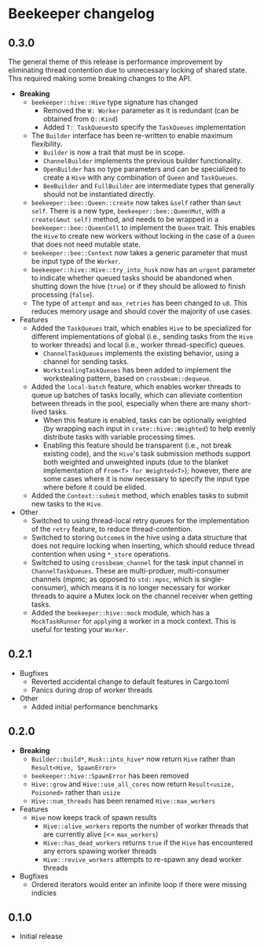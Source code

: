 # Beekeeper changelog

## 0.3.0

The general theme of this release is performance improvement by eliminating thread contention due to unnecessary locking of shared state. This required making some breaking changes to the API.

* **Breaking**
  * `beekeeper::hive::Hive` type signature has changed
    * Removed the `W: Worker` parameter as it is redundant (can be obtained from `Q::Kind`)
    * Added `T: TaskQueues`to specify the `TaskQueues` implementation
  * The `Builder` interface has been re-written to enable maximum flexibility.
    * `Builder` is now a trait that must be in scope.
    * `ChannelBuilder` implements the previous builder functionality.
    * `OpenBuilder` has no type parameters and can be specialized to create a `Hive` with any combination of `Queen` and `TaskQueues`.
    * `BeeBuilder` and `FullBuilder` are intermediate types that generally should not be instantiated directly.
  * `beekeeper::bee::Queen::create` now takes `&self` rather than `&mut self`. There is a new type, `beekeeper::bee::QueenMut`, with a `create(&mut self)` method, and needs to be wrapped in a `beekeeper::bee::QueenCell` to implement the `Queen` trait. This enables the `Hive` to create new workers without locking in the case of a `Queen` that does not need mutable state.
  * `beekeeper::bee::Context` now takes a generic parameter that must be input type of the `Worker`.
  * `beekeeper::hive::Hive::try_into_husk` now has an `urgent` parameter to indicate whether queued tasks should be abandoned when shutting down the hive (`true`) or if they should be allowed to finish processing (`false`).
  * The type of `attempt` and `max_retries` has been changed to `u8`. This reduces memory usage and should cover the majority of use cases.
* Features
  * Added the `TaskQueues` trait, which enables `Hive` to be specialized for different implementations of global (i.e., sending tasks from the `Hive` to worker threads) and local (i.e., worker thread-specific) queues.
    * `ChannelTaskQueues` implements the existing behavior, using a channel for sending tasks.
    * `WorkstealingTaskQueues` has been added to implement the workstealing pattern, based on `crossbeam::dequeue`.
  * Added the `local-batch` feature, which enables worker threads to queue up batches of tasks locally, which can alleviate contention between threads in the pool, especially when there are many short-lived tasks.
    * When this feature is enabled, tasks can be optionally weighted (by wrapping each input in `crate::hive::Weighted`) to help evenly distribute tasks with variable processing times.
    * Enabling this feature should be transparent (i.e., not break existing code), and the `Hive`'s task submission methods support both weighted and unweighted inputs (due to the blanket implementation of `From<T> for Weighted<T>`); however, there are some cases where it is now necessary to specify the input type where before it could be elided.
  * Added the `Context::submit` method, which enables tasks to submit new tasks to the `Hive`.
* Other
  * Switched to using thread-local retry queues for the implementation of the `retry` feature, to reduce thread-contention.
  * Switched to storing `Outcome`s in the hive using a data structure that does not require locking when inserting, which should reduce thread contention when using `*_store` operations.
  * Switched to using `crossbeam_channel` for the task input channel in `ChannelTaskQueues`. These are multi-produer, multi-consumer channels (mpmc; as opposed to `std::mpsc`, which is single-consumer), which means it is no longer necessary for worker threads to aquire a Mutex lock on the channel receiver when getting tasks.
  * Added the `beekeeper::hive::mock` module, which has a `MockTaskRunner` for `apply`ing a worker in a mock context. This is useful for testing your `Worker`.

## 0.2.1

* Bugfixes
  * Reverted accidental change to default features in Cargo.toml
  * Panics during drop of worker threads
* Other
  * Added initial performance benchmarks

## 0.2.0

* **Breaking**
  * `Builder::build*`, `Husk::into_hive*` now return `Hive` rather than `Result<Hive, SpawnError>`
  * `beekeeper::hive::SpawnError` has been removed
  * `Hive::grow` and `Hive::use_all_cores` now return `Result<usize, Poisoned>` rather than `usize`
  * `Hive::num_threads` has been renamed `Hive::max_workers`
* Features
  * `Hive` now keeps track of spawn results
    * `Hive::alive_workers` reports the number of worker threads that are currently alive (<= `max_workers`)
    * `Hive::has_dead_workers` returns `true` if the `Hive` has encountered any errors spawing worker threads
    * `Hive::revive_workers` attempts to re-spawn any dead worker threads
* Bugfixes
  * Ordered iterators would enter an infinite loop if there were missing indicies

## 0.1.0

* Initial release